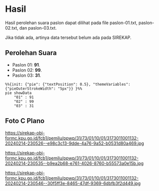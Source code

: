 # Hasil

Hasil perolehan suara paslon dapat dilihat pada file paslon-01.txt, paslon-02.txt, dan paslon-03.txt.

Jika tidak ada, artinya data tersebut belum ada pada SIREKAP.

## Perolehan Suara

 * Paslon 01: **91**.
 * Paslon 02: **99**.
 * Paslon 03: **31**.

```mermaid
%%{init: {"pie": {"textPosition": 0.5}, "themeVariables": {"pieOuterStrokeWidth": "5px"}} }%%
pie showData
    "01" : 91
    "02" : 99
    "03" : 31
```
## Foto C Plano

https://sirekap-obj-formc.kpu.go.id/fcb1/pemilu/ppwp/31/73/01/10/01/3173011001132-20240214-230526--e98c3c13-9dde-4a76-9a52-b0531d80a469.jpg

https://sirekap-obj-formc.kpu.go.id/fcb1/pemilu/ppwp/31/73/01/10/01/3173011001132-20240214-230535--b9ea2b68-e761-4026-8760-b55573a0e15b.jpg

https://sirekap-obj-formc.kpu.go.id/fcb1/pemilu/ppwp/31/73/01/10/01/3173011001132-20240214-230546--30f5ff3e-8465-47df-9369-6dbfb3f2d449.jpg
